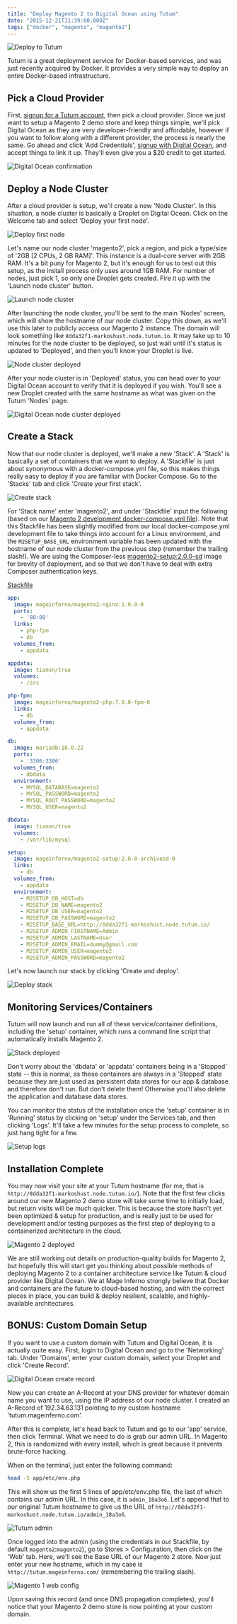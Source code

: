 ```yaml
---
title: "Deploy Magento 2 to Digital Ocean using Tutum"
date: "2015-12-21T11:39:00.000Z"
tags: ["docker", "magento", "magento2"]
---
```


![Deploy to Tutum](deploy-magento-2-digital-ocean-tutum.png)

Tutum is a great deployment service for Docker-based services, and was just recently acquired by Docker. It provides a very simple way to deploy an entire Docker-based infrastructure.

## Pick a Cloud Provider

First, <a href='https://www.tutum.co/' target='_blank'>signup for a Tutum account</a>, then pick a cloud provider. Since we just want to setup a Magento 2 demo store and keep things simple, we'll pick Digital Ocean as they are very developer-friendly and affordable, however if you want to follow along with a different provider, the process is nearly the same. Go ahead and click 'Add Credentials', <a href='https://www.digitalocean.com/?refcode=187facf6e316' target='_blank'>signup with Digital Ocean</a>, and accept things to link it up. They'll even give you a $20 credit to get started.

![Digital Ocean confirmation](tutum-digital-ocean-confirmation.png)

## Deploy a Node Cluster

After a cloud provider is setup, we'll create a new 'Node Cluster'. In this situation, a node cluster is basically a Droplet on Digital Ocean. Click on the Welcome tab and select 'Deploy your first node'.

![Deploy first node](tutum-deploy-first-node.png)

Let's name our node cluster 'magento2', pick a region, and pick a type/size of '2GB [2 CPUs, 2 GB RAM]'. This instance is a dual-core server with 2GB RAM. It's a bit puny for Magento 2, but it's enough for us to test out this setup, as the install process only uses around 1GB RAM. For number of nodes, just pick 1, so only one Droplet gets created. Fire it up with the 'Launch node cluster' button.

![Launch node cluster](tutum-launch-node-cluster.png)

After launching the node cluster, you'll be sent to the main 'Nodes' screen, which will show the hostname of our node cluster. Copy this down, as we'll use this later to publicly access our Magento 2 instance. The domain will look something like `8dda32f1-markoshust.node.tutum.io`. It may take up to 10 minutes for the node cluster to be deployed, so just wait until it's status is updated to 'Deployed', and then you'll know your Droplet is live.

![Node cluster deployed](tutum-node-cluster-deployed.png)

After your node cluster is in 'Deployed' status, you can head over to your Digital Ocean account to verify that it is deployed if you wish. You'll see a new Droplet created with the same hostname as what was given on the Tutum 'Nodes' page.

![Digital Ocean node cluster deployed](digital-ocean-node-cluster-deployed.png)

## Create a Stack

Now that our node cluster is deployed, we'll make a new 'Stack'. A 'Stack' is basically a set of containers that we want to deploy. A 'Stackfile' is just about synonymous with a docker-compose.yml file, so this makes things really easy to deploy if you are familiar with Docker Compose. Go to the 'Stacks' tab and click 'Create your first stack'.

![Create stack](tutum-create-stack.png)

For 'Stack name' enter 'magento2', and under 'Stackfile' input the following (based on our <a href='https://github.com/mageinferno/magento2-docker-compose' target='_blank'>Magento 2 development docker-compose.yml file</a>). Note that this Stackfile has been slightly modified from our local docker-compose.yml development file to take things into account for a Linux environment, and the `M2SETUP_BASE_URL` environment variable has been updated with the hostname of our node cluster from the previous step (remember the trailing slash!). We are using the Composer-less <a href='https://hub.docker.com/r/mageinferno/magento2-setup/' target='_blank'>magento2-setup:2.0.0-sd</a> image for brevity of deployment, and so that we don't have to deal with extra Composer authentication keys.

<a href='https://github.com/mageinferno/magento2-stackfile/blob/master/Stackfile' target='_blank'>Stackfile</a>

```yaml
app:
  image: mageinferno/magento2-nginx:1.9.9-0
  ports:
    - '80:80'
  links:
    - php-fpm
    - db
  volumes_from:
    - appdata

appdata:
  image: tianon/true
  volumes:
    - /src

php-fpm:
  image: mageinferno/magento2-php:7.0.0-fpm-0
  links:
    - db
  volumes_from:
    - appdata

db:
  image: mariadb:10.0.22
  ports:
    - '3306:3306'
  volumes_from:
    - dbdata
  environment:
    - MYSQL_DATABASE=magento2
    - MYSQL_PASSWORD=magento2
    - MYSQL_ROOT_PASSWORD=magento2
    - MYSQL_USER=magento2

dbdata:
  image: tianon/true
  volumes:
    - /var/lib/mysql

setup:
  image: mageinferno/magento2-setup:2.0.0-archivesd-0
  links:
    - db
  volumes_from:
    - appdata
  environment:
    - M2SETUP_DB_HOST=db
    - M2SETUP_DB_NAME=magento2
    - M2SETUP_DB_USER=magento2
    - M2SETUP_DB_PASSWORD=magento2
    - M2SETUP_BASE_URL=http://8dda32f1-markoshust.node.tutum.io/
    - M2SETUP_ADMIN_FIRSTNAME=Admin
    - M2SETUP_ADMIN_LASTNAME=User
    - M2SETUP_ADMIN_EMAIL=dummy@gmail.com
    - M2SETUP_ADMIN_USER=magento2
    - M2SETUP_ADMIN_PASSWORD=magento2
```

Let's now launch our stack by clicking 'Create and deploy'.

![Deploy stack](tutum-deploy-stack.png)

## Monitoring Services/Containers

Tutum will now launch and run all of these service/container definitions, including the 'setup' container, which runs a command line script that automatically installs Magento 2.

![Stack deployed](tutum-stack-deployed.png)

Don't worry about the 'dbdata' or 'appdata' containers being in a 'Stopped' state -- this is normal, as these containers are always in a 'Stopped' state because they are just used as persistent data stores for our app & database and therefore don't run. But don't delete them! Otherwise you'll also delete the application and database data stores.

You can monitor the status of the installation once the 'setup' container is in 'Running' status by clicking on 'setup' under the Services tab, and then clicking 'Logs'. It'll take a few minutes for the setup process to complete, so just hang tight for a few.

![Setup logs](tutum-setup-logs.png)

## Installation Complete

You may now visit your site at your Tutum hostname (for me, that is `http://8dda32f1-markoshust.node.tutum.io/`). Note that the first few clicks around our new Magento 2 demo store will take some time to initially load, but return visits will be much quicker. This is because the store hasn't yet been optimized & setup for production, and is really just to be used for development and/or testing purposes as the first step of deploying to a containerized architecture in the cloud.

![Magento 2 deployed](magento-2-deployed.png)

We are still working out details on production-quality builds for Magento 2, but hopefully this will start get you thinking about possible methods of deploying Magento 2 to a container architecture service like Tutum & cloud provider like Digital Ocean. We at Mage Inferno strongly believe that Docker and containers are the future to cloud-based hosting, and with the correct pieces in place, you can build & deploy resilient, scalable, and highly-available architectures.

## BONUS: Custom Domain Setup

If you want to use a custom domain with Tutum and Digital Ocean, it is actually quite easy. First, login to Digital Ocean and go to the 'Networking' tab. Under 'Domains', enter your custom domain, select your Droplet and click 'Create Record'.

![Digital Ocean create record](digital-ocean-create-record.png)

Now you can create an A-Record at your DNS provider for whatever domain name you want to use, using the IP address of our node cluster. I created an A-Record of 192.34.63.131 pointing to my custom hostname 'tutum.mageinferno.com'.

After this is complete, let's head back to Tutum and go to our 'app' service, then click Terminal. What we need to do is grab our admin URL. In Magento 2, this is randomized with every install, which is great because it prevents brute-force hacking.

When on the terminal, just enter the following command:

```bash
head -5 app/etc/env.php
```

This will show us the first 5 lines of app/etc/env.php file, the last of which contains our admin URL. In this case, it is `admin_18a3o6`. Let's append that to our original Tutum hostname to give us the URL of `http://8dda32f1-markoshust.node.tutum.io/admin_18a3o6`.

![Tutum admin](tutum-app-etc-env-admin.png)

Once logged into the admin (using the credentials in our Stackfile, by default `magento2`:`magento2`), go to Stores > Configuration, then click on the 'Web' tab. Here, we'll see the Base URL of our Magento 2 store. Now just enter your new hostname, which in my case is `http://tutum.mageinferno.com/` (remembering the trailing slash).

![Magento 1 web config](magento-2-web-config.png)

Upon saving this record (and once DNS propagation completes), you'll notice that your Magento 2 demo store is now pointing at your custom domain.
